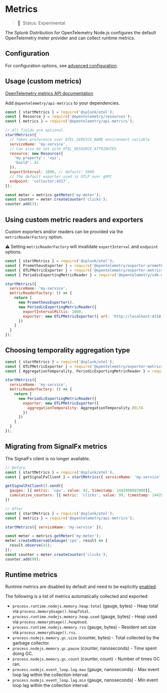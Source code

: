 # Metrics

> :construction: &nbsp;Status: Experimental

The Splunk Distribution for OpenTelemetry Node.js configures the default OpenTelemetry meter provider and can collect
runtime metrics.

## Configuration

For configuration options, see [advanced configuration](advanced-config.md#metrics).

## Usage (custom metrics)

[OpenTelemetry metrics API documentation](https://open-telemetry.github.io/opentelemetry-js/modules/_opentelemetry_api_metrics.html)

Add `@opentelemetry/api-metrics` to your dependencies.

```javascript
const { startMetrics } = require('@splunk/otel');
const { Resource } = require('@opentelemetry/resources');
const { metrics } = require('@opentelemetry/api-metrics');

// All fields are optional.
startMetrics({
  // Takes preference over OTEL_SERVICE_NAME environment variable
  serviceName: 'my-service',
  // Can also be set with OTEL_RESOURCE_ATTRIBUTES
  resource: new Resource({
    'my.property': 'xyz',
    'build': 42
  }),
  exportInterval: 1000, // default: 5000
  // The default exporter used is OTLP over gRPC
  endpoint: 'collector:4317',
});

const meter = metrics.getMeter('my-meter');
const counter = meter.createCounter('clicks');
counter.add(3);
```

## Using custom metric readers and exporters

Custom exporters and/or readers can be provided via the `metricReaderFactory` option.

:warning: Setting `metricReaderFactory` will invalidate `exportInterval` and `endpoint` options.

```javascript
const { startMetrics } = require('@splunk/otel');
const { PrometheusExporter } = require('@opentelemetry/exporter-prometheus');
const { OTLPMetricExporter } = require('@opentelemetry/exporter-metrics-otlp-http');
const { PeriodicExportingMetricReader } = require('@opentelemetry/sdk-metrics-base');

startMetrics({
  serviceName: 'my-service',
  metricReaderFactory: () => {
    return [
      new PrometheusExporter(),
      new PeriodicExportingMetricReader({
        exportIntervalMillis: 1000,
        exporter: new OTLPMetricExporter({ url: 'http://localhost:4318' })
      })
    ]
  }
});
```

## Choosing temporality aggregation type

```javascript
const { startMetrics } = require('@splunk/otel');
const { OTLPMetricExporter } = require('@opentelemetry/exporter-metrics-otlp-grpc');
const { AggregationTemporality, PeriodicExportingMetricReader } = require('@opentelemetry/sdk-metrics-base');

startMetrics({
  serviceName: 'my-service',
  metricReaderFactory: () => {
    return [
      new PeriodicExportingMetricReader({
        exporter: new OTLPMetricExporter({
          aggregationTemporality: AggregationTemporality.DELTA
        })
      })
    ]
  }
});
```

## Migrating from SignalFx metrics

The SignalFx client is no longer available.

```javascript
// Before
const { startMetrics } = require('@splunk/otel');
const { getSignalFxClient } = startMetrics({ serviceName: 'my-service' });

getSignalFxClient().send({
  gauges: [{ metric: 'cpu', value: 42, timestamp: 1442960607000}],
  cumulative_counters: [{ metric: 'clicks', value: 99, timestamp: 1442960607000}],
})

// After
const { startMetrics } = require('@splunk/otel');
const { metrics } = require('@opentelemetry/api-metrics');

startMetrics({ serviceName: 'my-service' });

const meter = metrics.getMeter('my-meter');
meter.createObservableGauge('cpu', result => {
  result.observe(42);
});
const counter = meter.createCounter('clicks');
counter.add(99);
```

## Runtime metrics

Runtime metrics are disabled by default and need to be explicitly [enabled](advanced-config.md#metrics).

The following is a list of metrics automatically collected and exported:

- `process.runtime.nodejs.memory.heap.total` (gauge, bytes) - Heap total via `process.memoryUsage().heapTotal`.
- `process.runtime.nodejs.memory.heap.used` (gauge, bytes) - Heap used via `process.memoryUsage().heapUsed`.
- `process.runtime.nodejs.memory.rss` (gauge, bytes) - Resident set size via `process.memoryUsage().rss`.
- `process.nodejs.memory.gc.size` (counter, bytes) - Total collected by the garbage collector.
- `process.nodejs.memory.gc.pause` (counter, nanoseconds) - Time spent doing GC.
- `process.nodejs.memory.gc.count` (counter, count) - Number of times GC ran.
- `process.nodejs.event_loop.lag.max` (gauge, nanoseconds) - Max event loop lag within the collection interval.
- `process.nodejs.event_loop.lag.min` (gauge, nanoseconds) - Min event loop lag within the collection interval.
